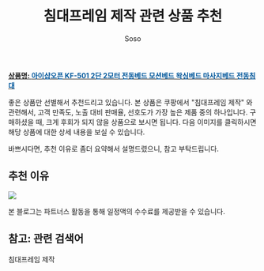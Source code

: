﻿---
layout: post
title:  "침대프레임 제작 관련 상품 추천"
author: Soso
categories: [ 가구/인테리어 ]
tags: [침대프레임 제작]
image: https://ads-partners.coupang.com/image1/WtEYYjXI4L2vt8lyWjIH5sRGRjWMOlk6TKE1DjyO9UlOOQFA8LbdB2YZ2-8SEdJKFzn5_bFvSzln9niyOJeUXkT2qth8R3wVVKDQKzam80gePa4mTmrwk_oZq3sy7g7uue2i-gfLpo5RAPf1IcyZZfAdnhDDXQ4PFt-nF1qc6ooOPIcYv-d0W9FP-DoGU0NmAKI-in0kWNHhlyEHNVOmC33npEuLrN19Ch5R6IlDK4iMLLMUEbR8REm5NdWeoyMhSKiOPG4uaVCh1vlCtXTqGIbSaH7-y4PHd_EJ1NbtkKqCfIKj8ts= 
description: "쿠팡에서 침대프레임 제작 관련 상품으로 가장 고객 선호도가 높은 제품 중 하나입니다."
---

<a href="https://link.coupang.com/re/AFFSDP?lptag=AF5673682&pageKey=4629380512&itemId=5747185693&vendorItemId=73045825324&traceid=V0-153-c89f1da073c70302&clickBeacon=5pfReSIh7cifJXWmB7L2V43AeRGz%2FNwzhDdQ5MuhhnML0SNAroCTLR1S4q2ySEAB7OZAtpzVXuGoh977np3AmB5skt7Yf4cVFfntK8%2B6C6A1vkxry2zx0287cXChOR7kLEA7bJfCX4mNz8KCps8BtAXCCGDGDOwi%2BhyUplgdBqfGyWL35xEIr2%2BXGHu2FHeC9Xrud1KyYN47KgrakPZCFInwsR8WsgZl8%2FG1ex6INLWzlgxtqZ1TecET10wLtOfjZsp7TnUtOBQFV0vf67U%2FodmiXBpyB2KfQHuYWz%2Bp1lbqL4ndx7A8MKKm8mtehQc5DVpeCIDRqrb4j0UKl%2BoyRZlG3IJ3N2BziMN6DNAezPGsqdmLtq70TdfMT%2BKrGyAQRnxJ6HnXCPfM1cXZxAiDb%2BN9Fo56I1ATMYkXOwKk8Lxha9Xv8zQ1SIwAjetXnQl%2BIzK8yOMvbkUtEaMckb%2FNdP%2BOiX%2FGonpzBfwIdM8M%2BkmC44ShV8LNzwo9kDdR%2B8i66BE9ckOCKq0LhHkfsEcg2BdULgnURhJEapzIhy8YscJYpUhuDQEzgeCL9sXkHYpBo0MW2Wl7f2%2FPdFj0UEiIJhs3lKuCwykbJmazMa5EzAc3815mRyiSVOzkOMCXSyVAq%2FOlZZEuQ%2FcdVmb%2BkD85uVzGRUaujRVYJrveuQ5XvA8pwvsVWMCs3pqRx%2BgX8OoC4LjrnWu5D%2FC%2FFrMne1csEVeZ%2Fl3b7FGhd3DwLY3pT1KIKIMUVuB%2BEWQceL8f6kXZxZMqRe1546hFrWf%2BogyWCro%2FYAPlfY1UOgpHEHe0EFEvcGdXqcVifX6kBf7i1RbJYCwlNaiFyRf0%2F8qrvzrdYtWHApaR5q25%2BlYIIaddsE6ERDWD7afuyIqrqtZbSUiz&requestid=20231102082337305107376709&token=31850C%7CMIXED"><b>상품명: <font color='#01579B'>아이샵오픈 KF-501 2단 2모터 전동베드 모션베드 왁싱베드 마사지베드 전동침대</font></b></a>

좋은 상품만 선별해서 추천드리고 있습니다.
본 상품은 쿠팡에서 "침대프레임 제작" 와 관련해서, 고객 만족도, 노출 대비 판매율, 선호도가 가장 높은 제품 중의 하나입니다.
구매하셨을 때, 크게 후회가 되지 않을 상품으로 보시면 됩니다. 
다음 이미지를 클릭하시면 해당 상품에 대한 상세 내용을 보실 수 있습니다.

바쁘시다면, 추천 이유로 좀더 요약해서 설명드렸으니, 참고 부탁드립니다.

## 추천 이유 

<a href="https://link.coupang.com/re/AFFSDP?lptag=AF5673682&pageKey=4629380512&itemId=5747185693&vendorItemId=73045825324&traceid=V0-153-c89f1da073c70302&clickBeacon=5pfReSIh7cifJXWmB7L2V43AeRGz%2FNwzhDdQ5MuhhnML0SNAroCTLR1S4q2ySEAB7OZAtpzVXuGoh977np3AmB5skt7Yf4cVFfntK8%2B6C6A1vkxry2zx0287cXChOR7kLEA7bJfCX4mNz8KCps8BtAXCCGDGDOwi%2BhyUplgdBqfGyWL35xEIr2%2BXGHu2FHeC9Xrud1KyYN47KgrakPZCFInwsR8WsgZl8%2FG1ex6INLWzlgxtqZ1TecET10wLtOfjZsp7TnUtOBQFV0vf67U%2FodmiXBpyB2KfQHuYWz%2Bp1lbqL4ndx7A8MKKm8mtehQc5DVpeCIDRqrb4j0UKl%2BoyRZlG3IJ3N2BziMN6DNAezPGsqdmLtq70TdfMT%2BKrGyAQRnxJ6HnXCPfM1cXZxAiDb%2BN9Fo56I1ATMYkXOwKk8Lxha9Xv8zQ1SIwAjetXnQl%2BIzK8yOMvbkUtEaMckb%2FNdP%2BOiX%2FGonpzBfwIdM8M%2BkmC44ShV8LNzwo9kDdR%2B8i66BE9ckOCKq0LhHkfsEcg2BdULgnURhJEapzIhy8YscJYpUhuDQEzgeCL9sXkHYpBo0MW2Wl7f2%2FPdFj0UEiIJhs3lKuCwykbJmazMa5EzAc3815mRyiSVOzkOMCXSyVAq%2FOlZZEuQ%2FcdVmb%2BkD85uVzGRUaujRVYJrveuQ5XvA8pwvsVWMCs3pqRx%2BgX8OoC4LjrnWu5D%2FC%2FFrMne1csEVeZ%2Fl3b7FGhd3DwLY3pT1KIKIMUVuB%2BEWQceL8f6kXZxZMqRe1546hFrWf%2BogyWCro%2FYAPlfY1UOgpHEHe0EFEvcGdXqcVifX6kBf7i1RbJYCwlNaiFyRf0%2F8qrvzrdYtWHApaR5q25%2BlYIIaddsE6ERDWD7afuyIqrqtZbSUiz&requestid=20231102082337305107376709&token=31850C%7CMIXED"><img src="http://image1.coupangcdn.com/image/vendor_inventory/9688/02b5159bfd2eae48a6d6c9e97b29b79e6f0adf13926442afd4d6674fdd67.jpg"></a> 

본 블로그는 파트너스 활동을 통해 일정액의 수수료를 제공받을 수 있습니다.

## 참고: 관련 검색어    
침대프레임 제작